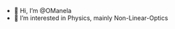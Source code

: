 - 👋 Hi, I’m @OManela
- 👀 I’m interested in Physics, mainly Non-Linear-Optics


<!---
OManela/OManela is a ✨ special ✨ repository because its `README.md` (this file) appears on your GitHub profile.
You can click the Preview link to take a look at your changes.
--->
